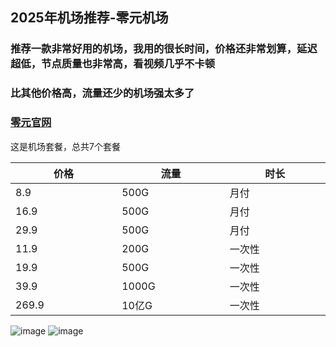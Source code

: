 ## **2025年机场推荐**-零元机场

<h3>推荐一款非常好用的机场，我用的很长时间，价格还非常划算，延迟超低，节点质量也非常高，看视频几乎不卡顿</h3>
<h3>比其他价格高，流量还少的机场强太多了</h3>

<h3><a href="https://xn--z4q48lcvpsq0c.com/#/dashboard" target="_blank">零元官网</a></h3>

这是机场套餐，总共7个套餐<br>
<table width="100%">
  <thead>
    <tr>
      <th width="200px">价格</th>
      <th width="200px">流量</th>
      <th width="200px">时长</th>
    </tr>
  </thead>
  <tbody>
    <tr>
      <td width="200px">8.9</td>
      <td width="200px">500G</td>
      <td width="200px">月付</td>
    </tr>
    <tr>
      <td width="200px">16.9</td>
      <td width="200px">500G</td>
      <td width="200px">月付</td>
    </tr>
    <tr>
      <td width="200px">29.9</td>
      <td width="200px">500G</td>
      <td width="200px">月付</td>
    </tr>
    <tr>
      <td width="200px">11.9</td>
      <td width="200px">200G</td>
      <td width="200px">一次性</td>
    </tr>
    <tr>
      <td width="200px">19.9</td>
      <td width="200px">500G</td>
      <td width="200px">一次性</td>
    </tr>
    <tr>
      <td width="200px">39.9</td>
      <td width="200px">1000G</td>
      <td width="200px">一次性</td>
    </tr> 
     <tr>
       <td width="200px">269.9</td>
       <td width="200px">10亿G</td>
       <td width="200px">一次性</td>
    </tr>    
  </tbody>
</table>

![image](https://img.xxxh.de/1749117572577.png)
![image](https://img.xxxh.de/1749117780615.png)
